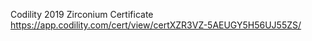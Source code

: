 Codility 2019 Zirconium Certificate
https://app.codility.com/cert/view/certXZR3VZ-5AEUGY5H56UJ55ZS/
